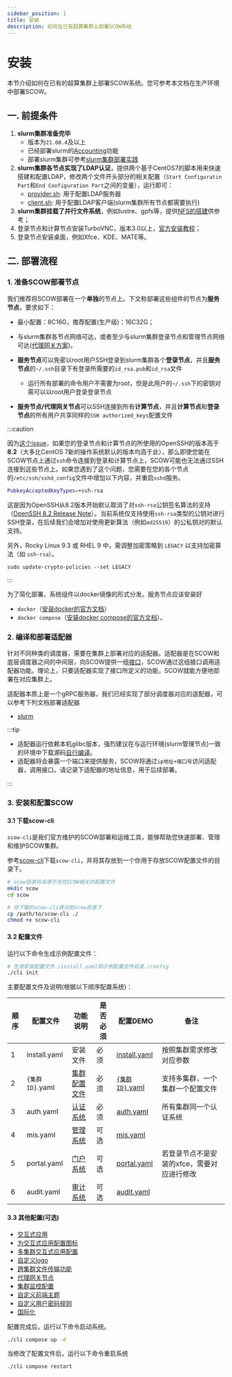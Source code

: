 ```yaml
---
sidebar_position: 1
title: 安装
description: 如何在已有超算集群上部署SCOW系统
---
```


# 安装

本节介绍如何在已有的超算集群上部署SCOW系统。您可参考本文档在生产环境中部署SCOW。

## 一.  前提条件

1. **slurm集群准备完毕**
   - 版本为`21.08.4`及以上
   - 已经部署slurm的[Accounting](https://slurm.schedmd.com/accounting.html#database-configuration)功能
   - 部署slurm集群可参考[slurm集群部署实践](/docs/hpccluster)
2. **slurm集群各节点实现了LDAP认证**，提供两个基于CentOS7的脚本用来快速搭建和配置LDAP，修改两个文件开头部分的相关配置（`Start Configuratin Part`和`End Configuration Part`之间的变量），运行即可：
   - [provider.sh](https://github.com/PKUHPC/SCOW/blob/master/dev/ldap/provider.sh): 用于配置LDAP服务器
   - [client.sh](https://github.com/PKUHPC/SCOW/blob/master/dev/ldap/client.sh): 用于配置LDAP客户端(slurm集群所有节点都需要执行)
3. **slurm集群挂载了并行文件系统**，例如lustre、gpfs等，提供[NFS的搭建](/docs/hpccluster/nfs)供参考；
4. 登录节点和计算节点安装TurboVNC，版本3.0以上，[官方安装教程](https://turbovnc.org/Downloads/YUM)；
5. 登录节点安装桌面，例如Xfce、KDE、MATE等。



## 二.  部署流程

### 1. 准备SCOW部署节点

我们推荐将SCOW部署在一个**单独**的节点上。下文称部署这些组件的节点为**服务节点**，要求如下：

- 最小配置：8C16G，推荐配置(生产级)：16C32G；
- 与slurm集群各节点网络可达，或者至少与slurm集群登录节点和管理节点网络可达([代理网关方案](/docs/deploy/config/portal/proxy-gateway))。

- **服务节点**可以免密以root用户SSH登录到slurm集群各个**登录节点**，并且**服务节点**的`~/.ssh`目录下有登录所需要的`id_rsa.pub`和`id_rsa`文件
  - 运行所有部署的命令用户不需要为root，但是此用户的`~/.ssh`下的密钥对需可以以root用户登录登录节点
- **服务节点/代理网关节点**可以SSH连接到所有**计算节点**，并且**计算节点**和**登录节点**的所有用户共享同样的`SSH authorized_keys`配置文件

:::caution

因为[这个issue](https://github.com/mscdex/ssh2/issues/989)，如果您的登录节点和计算节点的所使用的OpenSSH的版本高于**8.2**（大多比CentOS 7新的操作系统默认的版本均高于此），那么即使您能在SCOW节点上通过`ssh`命令连接到登录和计算节点上，SCOW可能也无法通过SSH连接到这些节点上。如果您遇到了这个问题，您需要在您的各个节点的`/etc/ssh/sshd_config`文件中增加以下内容，并重启`sshd`服务。

```bash
PubkeyAcceptedKeyTypes=+ssh-rsa
```

这是因为OpenSSH从8.2版本开始默认取消了对`ssh-rsa`公钥签名算法的支持（[OpenSSH 8.2 Release Note](https://www.openssh.com/txt/release-8.2)）。当前系统仅支持使用`ssh-rsa`类型的公钥对进行SSH登录，在后续我们会增加对使用更新算法（例如`ed25519`）的公私钥对的默认支持。

 另外，Rocky Linux 9.3 或 RHEL 9 中，需调整加密策略到 `LEGACY` 以支持加密算法（如 `ssh-rsa`）。

```
sudo update-crypto-policies --set LEGACY
```

:::

为了简化部署，系统组件以docker镜像的形式分发。服务节点应该安装好

- `docker`（[安装docker的官方文档](https://docs.docker.com/engine/install/)）
- `docker compose`（[安装docker compose的官方文档](https://docs.docker.com/compose/install/)）。

### 2. 编译和部署适配器

针对不同种类的调度器，需要在集群上部署对应的适配器。适配器是在SCOW和底层调度器之间的中间层，向SCOW提供一组[接口](https://github.com/PKUHPC/scow-scheduler-adapter-interface)，SCOW通过这组接口调用适配器功能。理论上，只要适配器实现了接口所定义的功能，SCOW就能方便地部署在对应集群上。

适配器本质上是一个gRPC服务器，我们已经实现了部分调度器对应的适配器，可以参考下列文档部署适配器

- [slurm](https://github.com/PKUHPC/scow-slurm-adapter/blob/master/docs/deploy.md)

:::tip

- 适配器运行依赖本机glibc版本，强烈建议在与运行环境(slurm管理节点)一致的环境中下载源码[自行编译](https://github.com/PKUHPC/scow-slurm-adapter/blob/master/docs/deploy.md#12-下载代码编译生成二进制文件自己编译生成二进制文件)。
- 适配器将会暴露一个端口来提供服务，SCOW将通过`ip地址+端口号`访问适配器，调用接口。请记录下适配器的地址信息，用于后续部署。

:::

### 3. 安装和配置SCOW

####  3.1 下载scow-cli

`scow-cli`是我们官方维护的SCOW部署和运维工具，能够帮助您快速部署、管理和维护SCOW集群。

参考[scow-cli](./scow-cli.md)下载`scow-cli`，并将其存放到一个你用于存放SCOW配置文件的目录下。

```bash
# scow目录将会用于存在SCOW相关的配置文件
mkdir scow
cd scow

# 将下载的scow-cli移动到scow目录下
cp /path/to/scow-cli ./
chmod +x scow-cli
```

#### 3.2 配置文件

运行以下命令生成示例配置文件：

```bash
# 生成安装配置文件./install.yaml和示例配置文件目录./config
./cli init
```

主要配置文件及说明(根据以下顺序配置系统)：

| 顺序 | 配置文件        | 功能说明                                           | 是否必须 | 配置DEMO                                                     | 备注                                       |
| ---- | --------------- | -------------------------------------------------- | -------- | ------------------------------------------------------------ | ------------------------------------------ |
| 1    | install.yaml    | 安装文件                                           | 必须     | [install.yaml](https://github.com/PKUHPC/SCOW/blob/master/apps/cli/assets/init/install.yaml) | 按照集群需求修改对应参数                   |
| 2    | `{集群ID}`.yaml | [集群配置文件](/docs/deploy/config/cluster-config) | 必须     | [`{集群ID}`.yaml](https://github.com/PKUHPC/SCOW/blob/master/apps/cli/assets/init/config/clusters/hpc01.yaml) | 支持多集群，一个集群一个配置文件           |
| 3    | auth.yaml       | [认证系统](../config/auth/intro.md)                | 必须     | [auth.yaml](https://github.com/PKUHPC/SCOW/blob/master/apps/cli/assets/init/config/auth.yml) | 所有集群同一个认证系统                     |
| 4    | mis.yaml        | [管理系统](../config/mis/intro.md)                 | 可选     | [mis.yaml](https://github.com/PKUHPC/SCOW/blob/master/apps/cli/assets/init/config/mis.yaml) |                                            |
| 5    | portal.yaml     | [门户系统](../config/portal/intro.md)              | 可选     | [portal.yaml](https://github.com/PKUHPC/SCOW/blob/master/apps/cli/assets/init/config/portal.yaml) | 若登录节点不是安装的xfce，需要对应进行修改 |
| 6    | audit.yaml      | [审计系统](../config/audit/intro.md)               | 可选     | [audit.yaml](https://github.com/PKUHPC/SCOW/blob/master/apps/cli/assets/init/config/audit.yaml) |                                            |

####  3.3 其他配置(可选)

- [交互式应用](/docs/deploy/config/portal/apps/intro)
- [为交互式应用配置图标](/docs/deploy/config/portal/apps/configure-app-logo)
- [多集群交互式应用配置](/docs/deploy/config/portal/apps/configure-cluster-apps)
- [自定义logo](/docs/deploy/config/portal/customization/dashboard)
- [跨集群文件传输功能](/docs/deploy/config/portal/transfer-cross-clusters)
- [代理网关节点](/docs/deploy/config/portal/proxy-gateway)
- [集群监控配置](/docs/deploy/config/mis/cluster-monitor)
- [自定义前端主题](/docs/deploy/config/customization/webui)
- [自定义用户密码规则](/docs/deploy/config/customization/password-pattern)
- [国际化](/docs/deploy/config/customization/custom-config-i18n)

配置完成后，运行以下命令启动系统。

```bash
./cli compose up -d
```

当修改了配置文件后，运行以下命令重启系统

```bash
./cli compose restart
```
